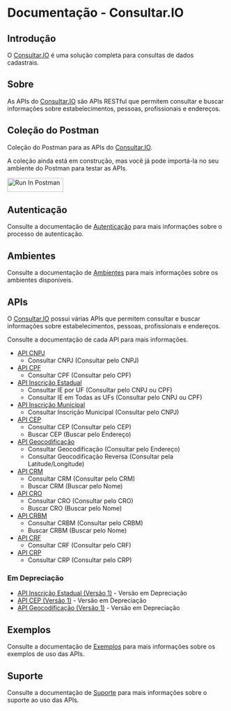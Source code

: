 # Documentação - Consultar.IO

## Introdução

O [Consultar.IO](https://consultar.io?utm_source=docs&utm_medium=referral&utm_campaign=index) é uma solução completa para consultas de dados cadastrais.

## Sobre

As APIs do [Consultar.IO](https://consultar.io?utm_source=docs&utm_medium=referral&utm_campaign=index) são APIs RESTful que permitem consultar e buscar informações sobre estabelecimentos, pessoas, profissionais e endereços.

## Coleção do Postman

Coleção do Postman para as APIs do [Consultar.IO](https://consultar.io?utm_source=docs&utm_medium=referral&utm_campaign=index).

A coleção ainda está em construção, mas você já pode importá-la no seu ambiente do Postman para testar as APIs.

[<img src="https://run.pstmn.io/button.svg" alt="Run In Postman" style="width: 128px; height: 32px;">](https://god.gw.postman.com/run-collection/49657121-67b8bdd6-d2a3-4670-919d-23be3058fa49?action=collection%2Ffork&source=rip_markdown&collection-url=entityId%3D49657121-67b8bdd6-d2a3-4670-919d-23be3058fa49%26entityType%3Dcollection%26workspaceId%3Daff38029-3b6a-4292-a751-b410e14cec19)

## Autenticação

Consulte a documentação de [Autenticação](./autenticacao.md) para mais informações sobre o processo de autenticação.

## Ambientes

Consulte a documentação de [Ambientes](./ambientes.md) para mais informações sobre os ambientes disponíveis.

## APIs

O [Consultar.IO](https://consultar.io?utm_source=docs&utm_medium=referral&utm_campaign=endpoints) possui várias APIs que permitem consultar e buscar informações sobre estabelecimentos, pessoas, profissionais e endereços.

Consulte a documentação de cada API para mais informações.

- [API CNPJ](./api/cnpj.md)
    - Consultar CNPJ (Consultar pelo CNPJ)
- [API CPF](./api/cpf.md)
    - Consultar CPF (Consultar pelo CPF)
- [API Inscrição Estadual](./api/inscricao-estadual.md)
    - Consultar IE por UF (Consultar pelo CNPJ ou CPF)
    - Consultar IE em Todas as UFs (Consultar pelo CNPJ ou CPF)
- [API Inscrição Municipal](./api/inscricao-municipal.md)
    - Consultar Inscrição Municipal (Consultar pelo CNPJ)
- [API CEP](./api/cep.md)
    - Consultar CEP (Consultar pelo CEP)
    - Buscar CEP (Buscar pelo Endereço)
- [API Geocodificação](./api/geocodificacao.md)
    - Consultar Geocodificação (Consultar pelo Endereço)
    - Consultar Geocodificação Reversa (Consultar pela Latitude/Longitude)
- [API CRM](./api/crm.md)
    - Consultar CRM (Consultar pelo CRM)
    - Buscar CRM (Buscar pelo Nome)
- [API CRO](./api/cro.md)
    - Consultar CRO (Consultar pelo CRO)
    - Buscar CRO (Buscar pelo Nome)
- [API CRBM](./api/crbm.md)
    - Consultar CRBM (Consultar pelo CRBM)
    - Buscar CRBM (Buscar pelo Nome)
- [API CRF](./api/crf.md)
    - Consultar CRF (Consultar pelo CRF)
- [API CRP](./api/crp.md)
    - Consultar CRP (Consultar pelo CRP)

### Em Depreciação

- [API Inscrição Estadual (Versão 1)](./depreciacao/v1/inscricao-estadual.md) - Versão em Depreciação
- [API CEP (Versão 1)](./depreciacao/v1/cep.md) - Versão em Depreciação
- [API Geocodificação (Versão 1)](./depreciacao/v1/geocodificacao.md) - Versão em Depreciação

## Exemplos

Consulte a documentação de [Exemplos](./exemplos/index.md) para mais informações sobre os exemplos de uso das APIs.

## Suporte

Consulte a documentação de [Suporte](./suporte.md) para mais informações sobre o suporte ao uso das APIs.
